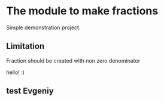 # The module to make fractions

Simple demonstration project. 

## Limitation

Fraction should be created with non zero denominator

hello! :)
## test Evgeniy
